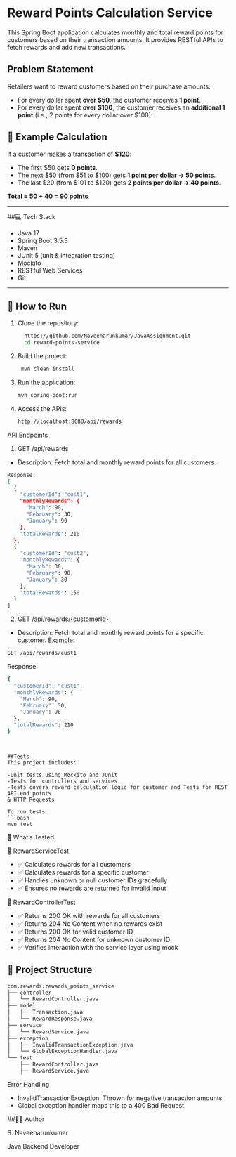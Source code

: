 
# Reward Points Calculation Service

This Spring Boot application calculates monthly and total reward points for customers based on their transaction amounts. It provides RESTful APIs to fetch rewards and add new transactions.

## Problem Statement

Retailers want to reward customers based on their purchase amounts:

- For every dollar spent **over $50**, the customer receives **1 point**.
- For every dollar spent **over $100**, the customer receives an **additional 1 point** (i.e., 2 points for every dollar over $100).

## 🎯 Example Calculation

If a customer makes a transaction of **$120**:
- The first $50 gets **0 points**.
- The next $50 (from $51 to $100) gets **1 point per dollar → 50 points**.
- The last $20 (from $101 to $120) gets **2 points per dollar → 40 points**.

**Total = 50 + 40 = 90 points**

---
##💻 Tech Stack

- Java 17
- Spring Boot 3.5.3
- Maven
- JUnit 5 (unit & integration testing)
- Mockito
- RESTful Web Services
- Git

---

## 🚀 How to Run

1. Clone the repository:
   ```bash
     https://github.com/Naveenarunkumar/JavaAssignment.git
     cd reward-points-service
2. Build the project:
   ```bash
    mvn clean install
3. Run the application:
   ```bash
   mvn spring-boot:run
4. Access the APIs:
   ```bash
   http://localhost:8080/api/rewards
API Endpoints
1. GET /api/rewards
- Description: Fetch total and monthly reward points for all customers.
```bash
Response:
[
  {
    "customerId": "cust1",
    "monthlyRewards": {
      "March": 90,
      "February": 30,
      "January": 90
    },
    "totalRewards": 210
  },
  {
    "customerId": "cust2",
    "monthlyRewards": {
      "March": 30,
      "February": 90,
      "January": 30
    },
    "totalRewards": 150
  }
]
```
2. GET /api/rewards/{customerId}
- Description: Fetch total and monthly reward points for a specific customer.
Example:
```bash
GET /api/rewards/cust1
```
Response:
```bash
{
  "customerId": "cust1",
  "monthlyRewards": {
    "March": 90,
    "February": 30,
    "January": 90
  },
  "totalRewards": 210
}
```
```


##Tests
This project includes:

-Unit tests using Mockito and JUnit
-Tests for controllers and services
-Tests covers reward calculation logic for customer and Tests for REST API end points 
& HTTP Requests

To run tests:
```bash
mvn test
```


🧠 What’s Tested

🔸 RewardServiceTest
- ✅ Calculates rewards for all customers
- ✅ Calculates rewards for a specific customer
- ✅ Handles unknown or null customer IDs gracefully
- ✅ Ensures no rewards are returned for invalid input


🔸 RewardControllerTest
- ✅ Returns 200 OK with rewards for all customers
- ✅ Returns 204 No Content when no rewards exist
- ✅ Returns 200 OK for valid customer ID
- ✅ Returns 204 No Content for unknown customer ID
- ✅ Verifies interaction with the service layer using mock



## 📂 Project Structure
```bash
com.rewards.rewards_points_service
├── controller
│   └── RewardController.java
├── model
│   ├── Transaction.java
│   └── RewardResponse.java
├── service
│   └── RewardService.java
├── exception
│   ├── InvalidTransactionException.java
│   └── GlobalExceptionHandler.java
└── test
    ├── RewardController.java
    ├── RewardService.java
```
Error Handling
- InvalidTransactionException: Thrown for negative transaction amounts.
- Global exception handler maps this to a 400 Bad Request.
  
##👨‍💻 Author

S. Naveenarunkumar


Java Backend Developer












